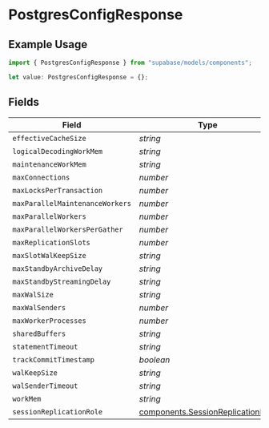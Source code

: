# PostgresConfigResponse

## Example Usage

```typescript
import { PostgresConfigResponse } from "supabase/models/components";

let value: PostgresConfigResponse = {};
```

## Fields

| Field                                                                                  | Type                                                                                   | Required                                                                               | Description                                                                            |
| -------------------------------------------------------------------------------------- | -------------------------------------------------------------------------------------- | -------------------------------------------------------------------------------------- | -------------------------------------------------------------------------------------- |
| `effectiveCacheSize`                                                                   | *string*                                                                               | :heavy_minus_sign:                                                                     | N/A                                                                                    |
| `logicalDecodingWorkMem`                                                               | *string*                                                                               | :heavy_minus_sign:                                                                     | N/A                                                                                    |
| `maintenanceWorkMem`                                                                   | *string*                                                                               | :heavy_minus_sign:                                                                     | N/A                                                                                    |
| `maxConnections`                                                                       | *number*                                                                               | :heavy_minus_sign:                                                                     | N/A                                                                                    |
| `maxLocksPerTransaction`                                                               | *number*                                                                               | :heavy_minus_sign:                                                                     | N/A                                                                                    |
| `maxParallelMaintenanceWorkers`                                                        | *number*                                                                               | :heavy_minus_sign:                                                                     | N/A                                                                                    |
| `maxParallelWorkers`                                                                   | *number*                                                                               | :heavy_minus_sign:                                                                     | N/A                                                                                    |
| `maxParallelWorkersPerGather`                                                          | *number*                                                                               | :heavy_minus_sign:                                                                     | N/A                                                                                    |
| `maxReplicationSlots`                                                                  | *number*                                                                               | :heavy_minus_sign:                                                                     | N/A                                                                                    |
| `maxSlotWalKeepSize`                                                                   | *string*                                                                               | :heavy_minus_sign:                                                                     | N/A                                                                                    |
| `maxStandbyArchiveDelay`                                                               | *string*                                                                               | :heavy_minus_sign:                                                                     | N/A                                                                                    |
| `maxStandbyStreamingDelay`                                                             | *string*                                                                               | :heavy_minus_sign:                                                                     | N/A                                                                                    |
| `maxWalSize`                                                                           | *string*                                                                               | :heavy_minus_sign:                                                                     | N/A                                                                                    |
| `maxWalSenders`                                                                        | *number*                                                                               | :heavy_minus_sign:                                                                     | N/A                                                                                    |
| `maxWorkerProcesses`                                                                   | *number*                                                                               | :heavy_minus_sign:                                                                     | N/A                                                                                    |
| `sharedBuffers`                                                                        | *string*                                                                               | :heavy_minus_sign:                                                                     | N/A                                                                                    |
| `statementTimeout`                                                                     | *string*                                                                               | :heavy_minus_sign:                                                                     | N/A                                                                                    |
| `trackCommitTimestamp`                                                                 | *boolean*                                                                              | :heavy_minus_sign:                                                                     | N/A                                                                                    |
| `walKeepSize`                                                                          | *string*                                                                               | :heavy_minus_sign:                                                                     | N/A                                                                                    |
| `walSenderTimeout`                                                                     | *string*                                                                               | :heavy_minus_sign:                                                                     | N/A                                                                                    |
| `workMem`                                                                              | *string*                                                                               | :heavy_minus_sign:                                                                     | N/A                                                                                    |
| `sessionReplicationRole`                                                               | [components.SessionReplicationRole](../../models/components/sessionreplicationrole.md) | :heavy_minus_sign:                                                                     | N/A                                                                                    |